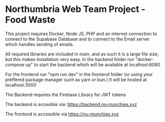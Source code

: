 # Northumbria Web Team Project - Food Waste

This project requires Docker, Node JS, PHP and an internet connection to connect to the Supabase
Database and to connect to the Email server which handles sending of emails.

All required libraries are included in main, and as such it is a large file size, but this makes installation very easy.
In the backend folder run
"docker-compose up" to start the backend
which will be available at localhost:8080

For the frontend run "npm run dev" in the frontend folder (or using your preffered package manager such as yarn or bun.)
It will be hosted at localhost:3000

The Backend requires the Firebase Library for JWT tokens

The backend is accesible via:
https://backend.nu-munchies.xyz

The frontend is accessible via
https://nu-munchies.xyz
